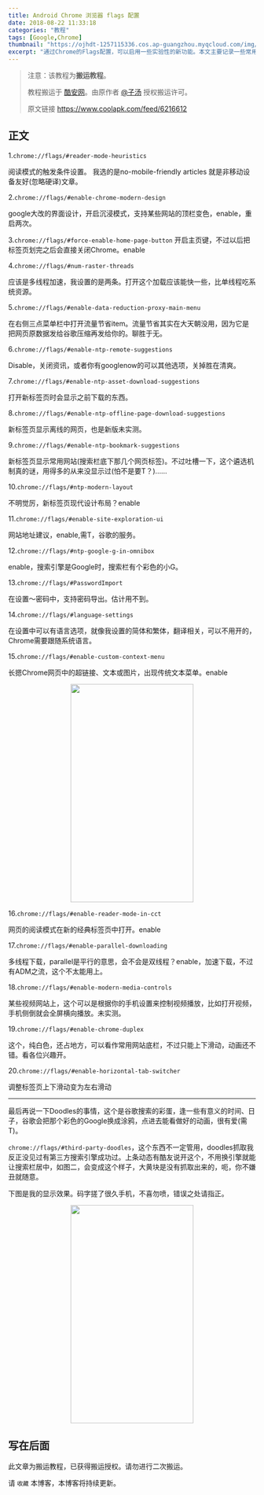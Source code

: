 ```yaml
---
title: Android Chrome 浏览器 flags 配置
date: 2018-08-22 11:33:18
categories: "教程"
tags: [Google,Chrome]
thumbnail: "https://ojhdt-1257115336.cos.ap-guangzhou.myqcloud.com/img/20180822/11.png"
excerpt: "通过Chrome的Flags配置，可以启用一些实验性的新功能。本文主要记录一些常用的 Flags 配置。<br>由于发文时间较早，文章内容可能已发生改变。"
---
```

>注意：该教程为**搬运教程**。
>
>教程搬运于 [酷安网](https://www.coolapk.com/)。由原作者 [@子汤](http://www.coolapk.com/u/690592) 授权搬运许可。
>
>原文链接 https://www.coolapk.com/feed/6216612 

## 正文

1.`chrome://flags/#reader-mode-heuristics`

阅读模式的触发条件设置。
我选的是no-mobile-friendly articles
就是非移动设备友好(忽略硬译)文章。

2.`chrome://flags/#enable-chrome-modern-design`

google大改的界面设计，开启沉浸模式，支持某些网站的顶栏变色，enable，重启两次。

3.`chrome://flags/#force-enable-home-page-button`
开启主页键，不过以后把标签页划完之后会直接关闭Chrome。enable

4.`chrome://flags/#num-raster-threads`

应该是多线程加速，我设置的是两条。打开这个加载应该能快一些，比单线程吃系统资源。

5.`chrome://flags/#enable-data-reduction-proxy-main-menu`

在右侧三点菜单栏中打开流量节省item。流量节省其实在大天朝没用，因为它是把网页原数据发给谷歌压缩再发给你的。聊胜于无。

6.`chrome://flags/#enable-ntp-remote-suggestions`

Disable，关闭资讯，或者你有googlenow的可以其他选项，关掉胜在清爽。

7.`chrome://flags/#enable-ntp-asset-download-suggestions`

打开新标签页时会显示之前下载的东西。

8.`chrome://flags/#enable-ntp-offline-page-download-suggestions`

新标签页显示离线的网页，也是新版未实测。

9.`chrome://flags/#enable-ntp-bookmark-suggestions`

新标签页显示常用网站(搜索栏底下那几个网页标签)。不过吐槽一下，这个遴选机制真的谜，用得多的从来没显示过(怕不是要T？)……

10.`chrome://flags/#ntp-modern-layout`

不明觉厉，新标签页现代设计布局？enable

11.`chrome://flags/#enable-site-exploration-ui`

网站地址建议，enable,需T，谷歌的服务。

12.`chrome://flags/#ntp-google-g-in-omnibox`

enable，搜索引擎是Google时，搜索栏有个彩色的小G。

13.`chrome://flags/#PasswordImport`

在设置～密码中，支持密码导出。估计用不到。

14.`chrome://flags/#language-settings`

在设置中可以有语言选项，就像我设置的简体和繁体，翻译相关，可以不用开的，Chrome需要跟随系统语言。

15.`chrome://flags/#enable-custom-context-menu`

长摁Chrome网页中的超链接、文本或图片，出现传统文本菜单。enable

<div align=center>
<img src="https://ojhdt-1257115336.cos.ap-guangzhou.myqcloud.com/img/20180822/12.png" width="250" height="444" />
</div>

16.`chrome://flags/#enable-reader-mode-in-cct`

网页的阅读模式在新的经典标签页中打开。enable

17.`chrome://flags/#enable-parallel-downloading`

多线程下载，parallel是平行的意思，会不会是双线程？enable，加速下载，不过有ADM之流，这个不太能用上。

18.`chrome://flags/#enable-modern-media-controls`

某些视频网站上，这个可以是根据你的手机设置来控制视频播放，比如打开视频，手机侧倒就会全屏横向播放。未实测。

19.`chrome://flags/#enable-chrome-duplex`

这个，纯白色，还占地方，可以看作常用网站底栏，不过只能上下滑动，动画还不错。看各位兴趣开。

20.`chrome://flags/#enable-horizontal-tab-switcher`

调整标签页上下滑动变为左右滑动

---

最后再说一下Doodles的事情，这个是谷歌搜索的彩蛋，逢一些有意义的时间、日子，谷歌会把那个彩色的Google换成涂鸦，点进去能看做好的动画，很有爱(需T)。

`chrome://flags/#third-party-doodles`，这个东西不一定管用，doodles抓取我反正没见过有第三方搜索引擎成功过。上条动态有酷友说开这个，不用换引擎就能让搜索栏居中，如图二，会变成这个样子，大黄块是没有抓取出来的，呃，你不嫌丑就随意。


下图是我的显示效果。码字搓了很久手机，不喜勿喷，错误之处请指正。

<div align=center>
<img src="https://ojhdt-1257115336.cos.ap-guangzhou.myqcloud.com/img/20180822/14.png" width="250" height="444" />
</div>


## 写在后面
此文章为搬运教程，已获得搬运授权。请勿进行二次搬运。

请 `收藏` 本博客，本博客将持续更新。

<script async src="//pagead2.googlesyndication.com/pagead/js/adsbygoogle.js"></script>
<ins class="adsbygoogle"
     style="display:block; text-align:center;"
     data-ad-layout="in-article"
     data-ad-format="fluid"
     data-ad-client="ca-pub-1043177129475579"
     data-ad-slot="7254716173"></ins>
<script>
     (adsbygoogle = window.adsbygoogle || []).push({});
</script>

